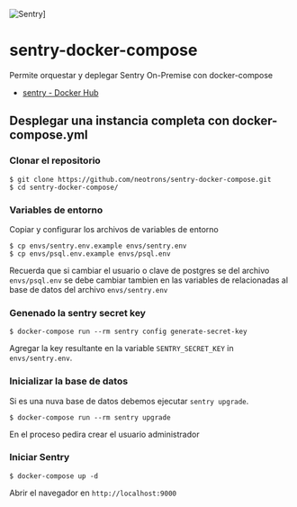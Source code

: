![Sentry](https://sentry-brand.storage.googleapis.com/sentry-logo-black.png)]
# sentry-docker-compose 
Permite orquestar y deplegar Sentry On-Premise con docker-compose 

* [sentry - Docker Hub](https://hub.docker.com/_/sentry/)

## Desplegar una instancia completa con docker-compose.yml

### Clonar el repositorio

```
$ git clone https://github.com/neotrons/sentry-docker-compose.git
$ cd sentry-docker-compose/
```

### Variables de entorno

Copiar y configurar los archivos de variables de entorno

```
$ cp envs/sentry.env.example envs/sentry.env
$ cp envs/psql.env.example envs/psql.env
```
Recuerda que si cambiar el usuario o clave de postgres se del archivo `envs/psql.env` se debe cambiar tambien en las variables de 
relacionadas al base de datos del archivo `envs/sentry.env`

### Genenado la sentry secret key

```
$ docker-compose run --rm sentry config generate-secret-key
```

Agregar la key resultante en la variable `SENTRY_SECRET_KEY` in `envs/sentry.env`.

### Inicializar la base de datos

Si es una nuva base de datos debemos ejecutar  `sentry upgrade`.

```
$ docker-compose run --rm sentry upgrade
```

En el proceso pedira crear el usuario administrador

### Iniciar Sentry

```
$ docker-compose up -d
```

Abrir el navegador en `http://localhost:9000`
